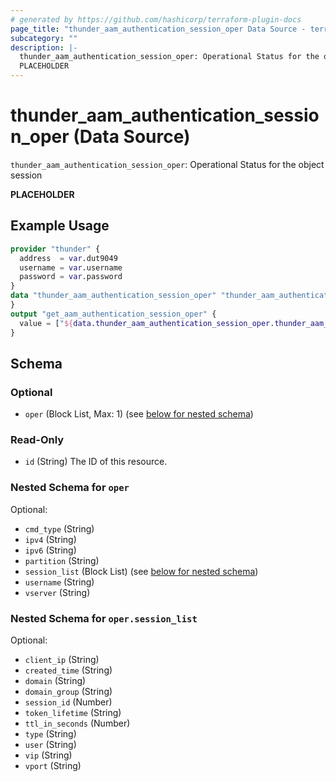 ```yaml
---
# generated by https://github.com/hashicorp/terraform-plugin-docs
page_title: "thunder_aam_authentication_session_oper Data Source - terraform-provider-thunder"
subcategory: ""
description: |-
  thunder_aam_authentication_session_oper: Operational Status for the object session
  PLACEHOLDER
---
```


# thunder_aam_authentication_session_oper (Data Source)

`thunder_aam_authentication_session_oper`: Operational Status for the object session

__PLACEHOLDER__

## Example Usage

```terraform
provider "thunder" {
  address  = var.dut9049
  username = var.username
  password = var.password
}
data "thunder_aam_authentication_session_oper" "thunder_aam_authentication_session_oper" {
}
output "get_aam_authentication_session_oper" {
  value = ["${data.thunder_aam_authentication_session_oper.thunder_aam_authentication_session_oper}"]
}
```

<!-- schema generated by tfplugindocs -->
## Schema

### Optional

- `oper` (Block List, Max: 1) (see [below for nested schema](#nestedblock--oper))

### Read-Only

- `id` (String) The ID of this resource.

<a id="nestedblock--oper"></a>
### Nested Schema for `oper`

Optional:

- `cmd_type` (String)
- `ipv4` (String)
- `ipv6` (String)
- `partition` (String)
- `session_list` (Block List) (see [below for nested schema](#nestedblock--oper--session_list))
- `username` (String)
- `vserver` (String)

<a id="nestedblock--oper--session_list"></a>
### Nested Schema for `oper.session_list`

Optional:

- `client_ip` (String)
- `created_time` (String)
- `domain` (String)
- `domain_group` (String)
- `session_id` (Number)
- `token_lifetime` (String)
- `ttl_in_seconds` (Number)
- `type` (String)
- `user` (String)
- `vip` (String)
- `vport` (String)


